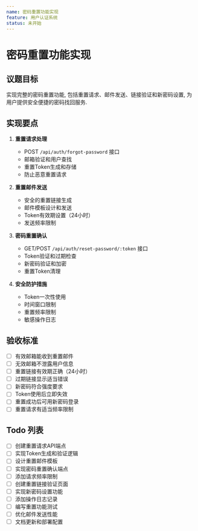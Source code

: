 ```yaml
---
name: 密码重置功能实现
feature: 用户认证系统
status: 未开始
---
```


# 密码重置功能实现

## 议题目标

实现完整的密码重置功能, 包括重置请求、邮件发送、链接验证和新密码设置, 为用户提供安全便捷的密码找回服务.

## 实现要点

1. **重置请求处理**
   - POST `/api/auth/forgot-password` 接口
   - 邮箱验证和用户查找
   - 重置Token生成和存储
   - 防止恶意重置请求

2. **重置邮件发送**
   - 安全的重置链接生成
   - 邮件模板设计和发送
   - Token有效期设置（24小时）
   - 发送频率限制

3. **密码重置确认**
   - GET/POST `/api/auth/reset-password/:token` 接口
   - Token验证和过期检查
   - 新密码验证和加密
   - 重置Token清理

4. **安全防护措施**
   - Token一次性使用
   - 时间窗口限制
   - 重置频率限制
   - 敏感操作日志

## 验收标准

- [ ] 有效邮箱能收到重置邮件
- [ ] 无效邮箱不泄露用户信息
- [ ] 重置链接有效期正确（24小时）
- [ ] 过期链接显示适当错误
- [ ] 新密码符合强度要求
- [ ] Token使用后立即失效
- [ ] 重置成功后可用新密码登录
- [ ] 重置请求有适当频率限制

## Todo 列表

- [ ] 创建重置请求API端点
- [ ] 实现Token生成和验证逻辑
- [ ] 设计重置邮件模板
- [ ] 实现密码重置确认端点
- [ ] 添加请求频率限制
- [ ] 创建重置链接验证页面
- [ ] 实现新密码设置功能
- [ ] 添加操作日志记录
- [ ] 编写重置功能测试
- [ ] 优化邮件发送性能
- [ ] 文档更新和部署配置
